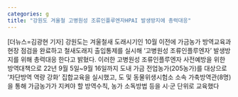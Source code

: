 ```yaml
---
categories: g
title: "강원도 겨울철 고병원성 조류인플루엔자HPAI 발생방지에 총력대응"
---
```

[더뉴스=김광현 기자] 강원도는 겨울철새 도래시기인 10월 이전에 가금농가 방역교육과 현장 점검을 완료하고 철새도래지 출입통제를 실시해 ‘고병원성 조류인플루엔자’ 발생방지를 위해 총력대응 한다고 밝혔다.																이러한 고병원성 조류인플루엔자 사전예방을 위한 방역대책으로 22년 9월 5일~9월 16일까지 도내 가금 전업농가(205농가)를 대상으로 ’차단방역 역량 강화‘ 집합교육을 실시했고, 도 및 동물위생시험소 소속 가축방역관(8명)을 통해 가금농가가 지켜야 할 방역수칙, 농가 소독방법 등을 시·군 단위로 교육했다